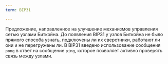 ```yaml
---
term: BIP31

---
```

Предложение, направленное на улучшение механизмов управления сетью узлами Биткойна. До появления BIP31 у узлов Биткойна не было прямого способа узнать, подключены ли их сверстники, работают ли они и не перегружены ли. В BIP31 введено использование сообщения `pong` в ответ на сообщение `ping`, которое позволяет активно проверять связь между узлами.